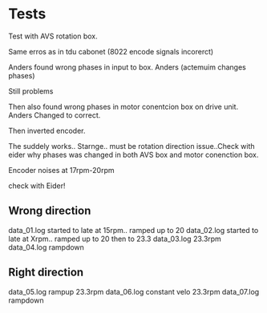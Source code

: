 # Tests

Test with AVS rotation box.

Same erros as in tdu cabonet (8022 encode signals incorerct)

Anders found wrong phases in input to box. Anders (actemuim changes phases)

Still problems

Then also found wrong phases in motor conentcion box on drive unit. Anders Changed to correct.

Then inverted encoder.

The suddely works.. Starnge.. must be rotation direction issue..Check with eider why phases was changed in both AVS box and motor conenction box.

Encoder noises at 17rpm-20rpm

check with Eider!


## Wrong direction
data_01.log started to late at 15rpm.. ramped up to 20
data_02.log started to late at Xrpm.. ramped up to 20 then to 23.3
data_03.log 23.3rpm
data_04.log rampdown

## Right direction
data_05.log rampup 23.3rpm
data_06.log constant velo 23.3rpm
data_07.log rampdown

